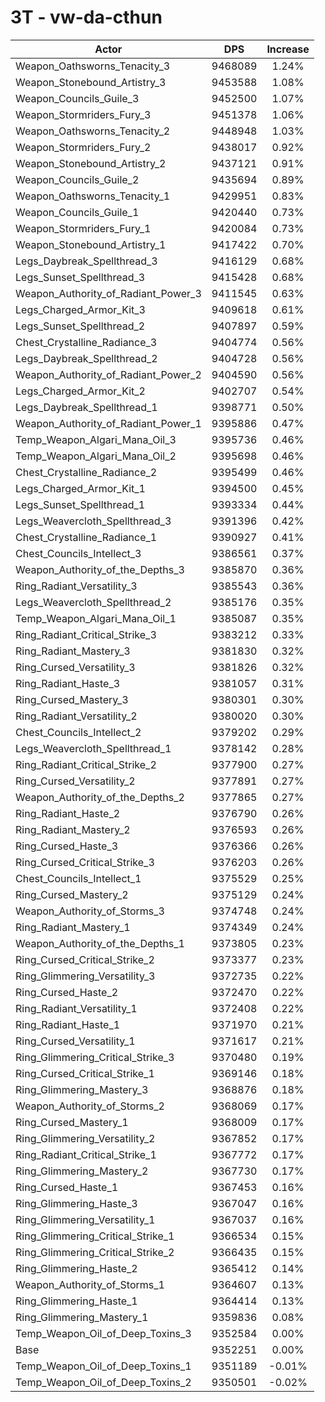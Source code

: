 # 3T - vw-da-cthun
| Actor | DPS | Increase |
|---|:---:|:---:|
|Weapon_Oathsworns_Tenacity_3|9468089|1.24%|
|Weapon_Stonebound_Artistry_3|9453588|1.08%|
|Weapon_Councils_Guile_3|9452500|1.07%|
|Weapon_Stormriders_Fury_3|9451378|1.06%|
|Weapon_Oathsworns_Tenacity_2|9448948|1.03%|
|Weapon_Stormriders_Fury_2|9438017|0.92%|
|Weapon_Stonebound_Artistry_2|9437121|0.91%|
|Weapon_Councils_Guile_2|9435694|0.89%|
|Weapon_Oathsworns_Tenacity_1|9429951|0.83%|
|Weapon_Councils_Guile_1|9420440|0.73%|
|Weapon_Stormriders_Fury_1|9420084|0.73%|
|Weapon_Stonebound_Artistry_1|9417422|0.70%|
|Legs_Daybreak_Spellthread_3|9416129|0.68%|
|Legs_Sunset_Spellthread_3|9415428|0.68%|
|Weapon_Authority_of_Radiant_Power_3|9411545|0.63%|
|Legs_Charged_Armor_Kit_3|9409618|0.61%|
|Legs_Sunset_Spellthread_2|9407897|0.59%|
|Chest_Crystalline_Radiance_3|9404774|0.56%|
|Legs_Daybreak_Spellthread_2|9404728|0.56%|
|Weapon_Authority_of_Radiant_Power_2|9404590|0.56%|
|Legs_Charged_Armor_Kit_2|9402707|0.54%|
|Legs_Daybreak_Spellthread_1|9398771|0.50%|
|Weapon_Authority_of_Radiant_Power_1|9395886|0.47%|
|Temp_Weapon_Algari_Mana_Oil_3|9395736|0.46%|
|Temp_Weapon_Algari_Mana_Oil_2|9395698|0.46%|
|Chest_Crystalline_Radiance_2|9395499|0.46%|
|Legs_Charged_Armor_Kit_1|9394500|0.45%|
|Legs_Sunset_Spellthread_1|9393334|0.44%|
|Legs_Weavercloth_Spellthread_3|9391396|0.42%|
|Chest_Crystalline_Radiance_1|9390927|0.41%|
|Chest_Councils_Intellect_3|9386561|0.37%|
|Weapon_Authority_of_the_Depths_3|9385870|0.36%|
|Ring_Radiant_Versatility_3|9385543|0.36%|
|Legs_Weavercloth_Spellthread_2|9385176|0.35%|
|Temp_Weapon_Algari_Mana_Oil_1|9385087|0.35%|
|Ring_Radiant_Critical_Strike_3|9383212|0.33%|
|Ring_Radiant_Mastery_3|9381830|0.32%|
|Ring_Cursed_Versatility_3|9381826|0.32%|
|Ring_Radiant_Haste_3|9381057|0.31%|
|Ring_Cursed_Mastery_3|9380301|0.30%|
|Ring_Radiant_Versatility_2|9380020|0.30%|
|Chest_Councils_Intellect_2|9379202|0.29%|
|Legs_Weavercloth_Spellthread_1|9378142|0.28%|
|Ring_Radiant_Critical_Strike_2|9377900|0.27%|
|Ring_Cursed_Versatility_2|9377891|0.27%|
|Weapon_Authority_of_the_Depths_2|9377865|0.27%|
|Ring_Radiant_Haste_2|9376790|0.26%|
|Ring_Radiant_Mastery_2|9376593|0.26%|
|Ring_Cursed_Haste_3|9376366|0.26%|
|Ring_Cursed_Critical_Strike_3|9376203|0.26%|
|Chest_Councils_Intellect_1|9375529|0.25%|
|Ring_Cursed_Mastery_2|9375129|0.24%|
|Weapon_Authority_of_Storms_3|9374748|0.24%|
|Ring_Radiant_Mastery_1|9374349|0.24%|
|Weapon_Authority_of_the_Depths_1|9373805|0.23%|
|Ring_Cursed_Critical_Strike_2|9373377|0.23%|
|Ring_Glimmering_Versatility_3|9372735|0.22%|
|Ring_Cursed_Haste_2|9372470|0.22%|
|Ring_Radiant_Versatility_1|9372408|0.22%|
|Ring_Radiant_Haste_1|9371970|0.21%|
|Ring_Cursed_Versatility_1|9371617|0.21%|
|Ring_Glimmering_Critical_Strike_3|9370480|0.19%|
|Ring_Cursed_Critical_Strike_1|9369146|0.18%|
|Ring_Glimmering_Mastery_3|9368876|0.18%|
|Weapon_Authority_of_Storms_2|9368069|0.17%|
|Ring_Cursed_Mastery_1|9368009|0.17%|
|Ring_Glimmering_Versatility_2|9367852|0.17%|
|Ring_Radiant_Critical_Strike_1|9367772|0.17%|
|Ring_Glimmering_Mastery_2|9367730|0.17%|
|Ring_Cursed_Haste_1|9367453|0.16%|
|Ring_Glimmering_Haste_3|9367047|0.16%|
|Ring_Glimmering_Versatility_1|9367037|0.16%|
|Ring_Glimmering_Critical_Strike_1|9366534|0.15%|
|Ring_Glimmering_Critical_Strike_2|9366435|0.15%|
|Ring_Glimmering_Haste_2|9365412|0.14%|
|Weapon_Authority_of_Storms_1|9364607|0.13%|
|Ring_Glimmering_Haste_1|9364414|0.13%|
|Ring_Glimmering_Mastery_1|9359836|0.08%|
|Temp_Weapon_Oil_of_Deep_Toxins_3|9352584|0.00%|
|Base|9352251|0.00%|
|Temp_Weapon_Oil_of_Deep_Toxins_1|9351189|-0.01%|
|Temp_Weapon_Oil_of_Deep_Toxins_2|9350501|-0.02%|
